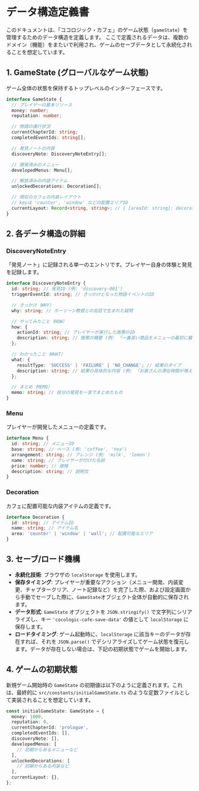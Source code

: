 # データ構造定義書

このドキュメントは、「ココロジック・カフェ」のゲーム状態（`gameState`）を管理するためのデータ構造を定義します。
ここで定義されるデータは、複数のドメイン（機能）をまたいで利用され、ゲームのセーブデータとして永続化されることを想定しています。

## 1. GameState (グローバルなゲーム状態)

ゲーム全体の状態を保持するトップレベルのインターフェースです。

```typescript
interface GameState {
  // プレイヤーの基本リソース
  money: number;
  reputation: number;

  // 物語の進行状況
  currentChapterId: string;
  completedEventIds: string[];

  // 発見ノートの内容
  discoveryNote: DiscoveryNoteEntry[];

  // 開発済みのメニュー
  developedMenus: Menu[];

  // 解放済みの内装アイテム
  unlockedDecorations: Decoration[];

  // 現在のカフェの内装レイアウト
  // keyは 'counter', 'window' などの配置エリアID
  currentLayout: Record<string, string>; // { [areaId: string]: decorationId; }
}
```

## 2. 各データ構造の詳細

### DiscoveryNoteEntry

「発見ノート」に記録される単一のエントリです。プレイヤー自身の体験と発見を記録します。

```typescript
interface DiscoveryNoteEntry {
  id: string; // 発見ID (例: 'discovery-001')
  triggerEventId: string; // きっかけとなった物語イベントのID

  // きっかけ（WHY）
  why: string; // ホーソーン教授との会話で生まれた疑問

  // やってみたこと（HOW）
  how: {
    actionId: string; // プレイヤーが実行した施策のID
    description: string; // 施策の概要 (例: 「一番高い商品をメニューの最初に載せてみた」)
  };

  // わかったこと（WHAT）
  what: {
    resultType: 'SUCCESS' | 'FAILURE' | 'NO_CHANGE'; // 結果のタイプ
    description: string; // 結果の具体的な内容 (例: 「お客さんの滞在時間が増え、リラックスしているように見えた」)
  };

  // まとめ（MEMO）
  memo: string; // 自分の発見を一言でまとめたもの
}
```

### Menu

プレイヤーが開発したメニューの定義です。

```typescript
interface Menu {
  id: string; // メニューID
  base: string; // ベース (例: 'coffee', 'tea')
  arrangement: string; // アレンジ (例: 'milk', 'lemon')
  name: string; // プレイヤーが付けた名前
  price: number; // 価格
  description: string; // 説明文
}
```

### Decoration

カフェに配置可能な内装アイテムの定義です。

```typescript
interface Decoration {
  id: string; // アイテムID
  name: string; // アイテム名
  area: 'counter' | 'window' | 'wall'; // 配置可能なエリア
}
```

## 3. セーブ/ロード機構

- **永続化技術**: ブラウザの `localStorage` を使用します。
- **保存タイミング**: プレイヤーが重要なアクション（メニュー開発、内装変更、チャプタークリア、ノート記録など）を完了した際、および設定画面から手動でセーブした際に、`GameState`オブジェクト全体が自動的に保存されます。
- **データ形式**: `GameState` オブジェクトを `JSON.stringify()` で文字列にシリアライズし、キー `'cocologic-cafe-save-data'` の値として `localStorage` に保存します。
- **ロードタイミング**: ゲーム起動時に、`localStorage` に該当キーのデータが存在すれば、それを `JSON.parse()` でデシリアライズしてゲーム状態を復元します。データが存在しない場合は、下記の初期状態でゲームを開始します。

## 4. ゲームの初期状態

新規ゲーム開始時の `GameState` の初期値は以下のように定義されます。これは、最終的に `src/constants/initialGameState.ts` のような定数ファイルとして実装されることを想定しています。

```typescript
const initialGameState: GameState = {
  money: 1000,
  reputation: 0,
  currentChapterId: 'prologue',
  completedEventIds: [],
  discoveryNote: [],
  developedMenus: [
    // 初期からあるメニューなど
  ],
  unlockedDecorations: [
    // 初期からある内装など
  ],
  currentLayout: {},
};
```
